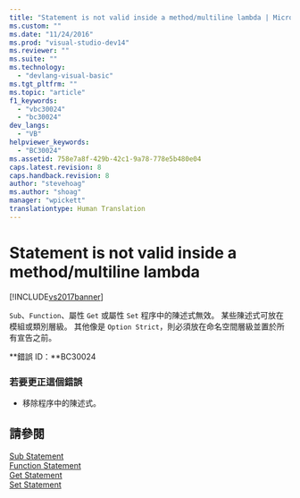 ```yaml
---
title: "Statement is not valid inside a method/multiline lambda | Microsoft Docs"
ms.custom: ""
ms.date: "11/24/2016"
ms.prod: "visual-studio-dev14"
ms.reviewer: ""
ms.suite: ""
ms.technology: 
  - "devlang-visual-basic"
ms.tgt_pltfrm: ""
ms.topic: "article"
f1_keywords: 
  - "vbc30024"
  - "bc30024"
dev_langs: 
  - "VB"
helpviewer_keywords: 
  - "BC30024"
ms.assetid: 758e7a8f-429b-42c1-9a78-778e5b480e04
caps.latest.revision: 8
caps.handback.revision: 8
author: "stevehoag"
ms.author: "shoag"
manager: "wpickett"
translationtype: Human Translation
---
```

# Statement is not valid inside a method/multiline lambda
[!INCLUDE[vs2017banner](../../../csharp/includes/vs2017banner.md)]

`Sub`、`Function`、屬性 `Get` 或屬性  `Set` 程序中的陳述式無效。  某些陳述式可放在模組或類別層級。  其他像是 `Option Strict`，則必須放在命名空間層級並置於所有宣告之前。  
  
 **錯誤 ID：**BC30024  
  
### 若要更正這個錯誤  
  
-   移除程序中的陳述式。  
  
## 請參閱  
 [Sub Statement](../../../visual-basic/language-reference/statements/sub-statement.md)   
 [Function Statement](../../../visual-basic/language-reference/statements/function-statement.md)   
 [Get Statement](../../../visual-basic/language-reference/statements/get-statement.md)   
 [Set Statement](../../../visual-basic/language-reference/statements/set-statement.md)